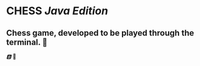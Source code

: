 # CHESS *Java Edition*

## Chess game, developed to be played through the terminal. :game_die:

*:b:* :car: